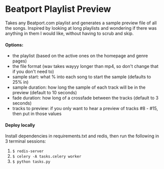 # Beatport Playlist Preview
Takes any Beatport.com playlist and generates a sample preview file of all the songs. 
Inspired by looking at long playlists and wondering if there was anything in them I would like, without having to scrub and skip.

#### Options:
- the playlist (based on the active ones on the homepage and genre pages)
- the file format (wav takes wayyy longer than mp4, so don't change that if you don't need to)
- sample start: what % into each song to start the sample (defaults to 25% in)
- sample duration: how long the sample of each track will be in the preview (default to 10 seconds)
- fade duration: how long of a crossfade between the tracks (default to 3 seconds)
- tracks to preview: if you only want to hear a preview of tracks #8 - #15, then put in those values

#### Deploy locally
Install dependencies in requirements.txt and redis, then run the following in 3 terminal sessions:  

1. `$ redis-server`  
2. `$ celery -A tasks.celery worker`  
3. `$ python tasks.py`